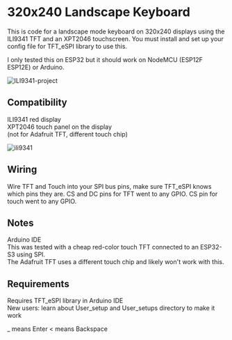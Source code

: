 # 320x240 Landscape Keyboard

This is code for a landscape mode keyboard on 320x240 displays using the ILI9341 TFT and an XPT2046 touchscreen. You must install and set up your config file for TFT_eSPI library to use this.

I only tested this on ESP32 but it should work on NodeMCU (ESP12F ESP12E) or Arduino. 

![ILI9341-project](https://github.com/ddxfish/320x240-Landscape-Touch-Keyboard-Arduino/assets/6764685/4605c90c-ab53-414d-b1f8-d458132bd77e)

## Compatibility
ILI9341 red display  
XPT2046 touch panel on the display  
(not for Adafruit TFT, different touch chip)  

![ili9341](https://github.com/ddxfish/320x240-Landscape-Touch-Keyboard-Arduino/assets/6764685/abb2c960-3d67-4e18-90af-bcdc6bef271f)


## Wiring
Wire TFT and Touch into your SPI bus pins, make sure TFT_eSPI knows which pins they are. CS and DC pins for TFT went to any GPIO. CS pin for touch went to any GPIO.

## Notes
Arduino IDE  
This was tested with a cheap red-color touch TFT connected to an ESP32-S3 using SPI.  
The Adafruit TFT uses a different touch chip and likely won't work with this.  

## Requirements
Requires TFT_eSPI library in Arduino IDE  
New users: learn about User_setup and User_setups directory to make it work  

_ means Enter 
< means Backspace
